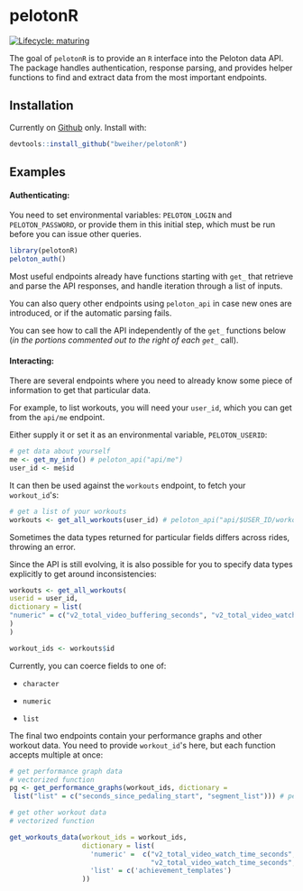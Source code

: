 # pelotonR

<!-- badges: start -->

[![Lifecycle: maturing](https://img.shields.io/badge/lifecycle-maturing-blue.svg)](https://www.tidyverse.org/lifecycle/#maturing)

<!-- badges: end -->

The goal of `pelotonR` is to provide an `R` interface into the Peloton data API. The package handles authentication, response parsing, and provides helper functions to find and extract data from the most important endpoints.

## Installation

Currently on [Github](https://github.com/bweiher/pelotonR) only. Install with:

``` r
devtools::install_github("bweiher/pelotonR")
```

## Examples

#### **Authenticating**:

You need to set environmental variables: `PELOTON_LOGIN` and `PELOTON_PASSWORD`, or provide them in this initial step, which must be run before you can issue other queries.

``` r
library(pelotonR)
peloton_auth()
```

Most useful endpoints already have functions starting with `get_` that retrieve and parse the API responses, and handle iteration through a list of inputs.

You can also query other endpoints using `peloton_api` in case new ones are introduced, or if the automatic parsing fails.

You can see how to call the API independently of the `get_` functions below (*in the portions commented out to the right of each `get_`* call).

#### **Interacting**:

There are several endpoints where you need to already know some piece of information to get that particular data.

For example, to list workouts, you will need your `user_id`, which you can get from the `api/me` endpoint.

Either supply it or set it as an environmental variable, `PELOTON_USERID`:

``` r
# get data about yourself
me <- get_my_info() # peloton_api("api/me")
user_id <- me$id
```

It can then be used against the `workouts` endpoint, to fetch your `workout_id`'s:

``` r
# get a list of your workouts
workouts <- get_all_workouts(user_id) # peloton_api("api/$USER_ID/workouts")
```

Sometimes the data types returned for particular fields differs across rides, throwing an error.

Since the API is still evolving, it is also possible for you to specify data types explicitly to get around inconsistencies:

``` r
workouts <- get_all_workouts(
userid = user_id,
dictionary = list(
"numeric" = c("v2_total_video_buffering_seconds", "v2_total_video_watch_time_seconds")
)
)

workout_ids <- workouts$id
```

Currently, you can coerce fields to one of:

-   `character`

-   `numeric`

-   `list`

The final two endpoints contain your performance graphs and other workout data. You need to provide `workout_id`'s here, but each function accepts multiple at once:

``` r
# get performance graph data
# vectorized function
pg <- get_performance_graphs(workout_ids, dictionary =
 list("list" = c("seconds_since_pedaling_start", "segment_list"))) # peloton_api("api/workout/$WORKOUT_ID/performance_graph")

# get other workout data
# vectorized function

get_workouts_data(workout_ids = workout_ids,
                  dictionary = list(
                    'numeric' =  c("v2_total_video_watch_time_seconds", "v2_total_video_buffering_seconds",
                                   "v2_total_video_watch_time_seconds", "leaderboard_rank"),
                    'list' = c('achievement_templates')
                  ))

```

### 
